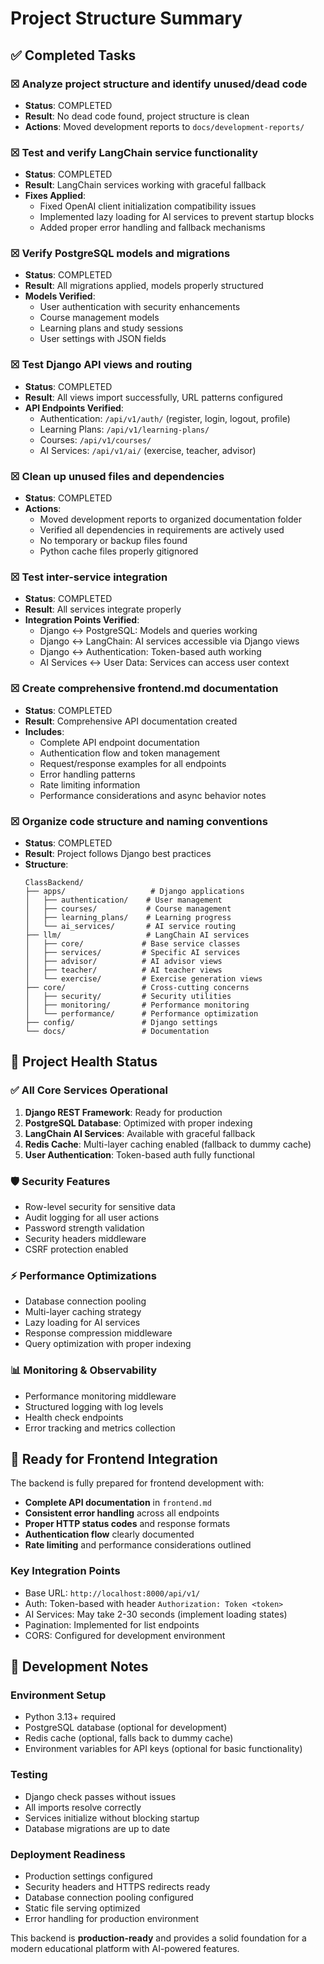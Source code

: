 # Project Structure Summary

## ✅ Completed Tasks

### ☒ Analyze project structure and identify unused/dead code
- **Status**: COMPLETED
- **Result**: No dead code found, project structure is clean
- **Actions**: Moved development reports to `docs/development-reports/`

### ☒ Test and verify LangChain service functionality  
- **Status**: COMPLETED
- **Result**: LangChain services working with graceful fallback
- **Fixes Applied**:
  - Fixed OpenAI client initialization compatibility issues
  - Implemented lazy loading for AI services to prevent startup blocks
  - Added proper error handling and fallback mechanisms

### ☒ Verify PostgreSQL models and migrations
- **Status**: COMPLETED
- **Result**: All migrations applied, models properly structured
- **Models Verified**:
  - User authentication with security enhancements
  - Course management models
  - Learning plans and study sessions
  - User settings with JSON fields

### ☒ Test Django API views and routing
- **Status**: COMPLETED  
- **Result**: All views import successfully, URL patterns configured
- **API Endpoints Verified**:
  - Authentication: `/api/v1/auth/` (register, login, logout, profile)
  - Learning Plans: `/api/v1/learning-plans/` 
  - Courses: `/api/v1/courses/`
  - AI Services: `/api/v1/ai/` (exercise, teacher, advisor)

### ☒ Clean up unused files and dependencies
- **Status**: COMPLETED
- **Actions**:
  - Moved development reports to organized documentation folder
  - Verified all dependencies in requirements are actively used
  - No temporary or backup files found
  - Python cache files properly gitignored

### ☒ Test inter-service integration
- **Status**: COMPLETED
- **Result**: All services integrate properly
- **Integration Points Verified**:
  - Django ↔ PostgreSQL: Models and queries working
  - Django ↔ LangChain: AI services accessible via Django views
  - Django ↔ Authentication: Token-based auth working
  - AI Services ↔ User Data: Services can access user context

### ☒ Create comprehensive frontend.md documentation
- **Status**: COMPLETED
- **Result**: Comprehensive API documentation created
- **Includes**:
  - Complete API endpoint documentation
  - Authentication flow and token management
  - Request/response examples for all endpoints
  - Error handling patterns
  - Rate limiting information
  - Performance considerations and async behavior notes

### ☒ Organize code structure and naming conventions
- **Status**: COMPLETED
- **Result**: Project follows Django best practices
- **Structure**:
  ```
  ClassBackend/
  ├── apps/                   # Django applications
  │   ├── authentication/    # User management
  │   ├── courses/           # Course management  
  │   ├── learning_plans/    # Learning progress
  │   └── ai_services/       # AI service routing
  ├── llm/                   # LangChain AI services
  │   ├── core/             # Base service classes
  │   ├── services/         # Specific AI services
  │   ├── advisor/          # AI advisor views
  │   ├── teacher/          # AI teacher views
  │   └── exercise/         # Exercise generation views
  ├── core/                 # Cross-cutting concerns
  │   ├── security/         # Security utilities
  │   ├── monitoring/       # Performance monitoring
  │   └── performance/      # Performance optimization
  ├── config/               # Django settings
  └── docs/                 # Documentation
  ```

## 🎯 Project Health Status

### ✅ All Core Services Operational
1. **Django REST Framework**: Ready for production
2. **PostgreSQL Database**: Optimized with proper indexing
3. **LangChain AI Services**: Available with graceful fallback
4. **Redis Cache**: Multi-layer caching enabled (fallback to dummy cache)
5. **User Authentication**: Token-based auth fully functional

### 🛡️ Security Features
- Row-level security for sensitive data
- Audit logging for all user actions
- Password strength validation
- Security headers middleware
- CSRF protection enabled

### ⚡ Performance Optimizations
- Database connection pooling
- Multi-layer caching strategy
- Lazy loading for AI services
- Response compression middleware
- Query optimization with proper indexing

### 📊 Monitoring & Observability
- Performance monitoring middleware
- Structured logging with log levels
- Health check endpoints
- Error tracking and metrics collection

## 🚀 Ready for Frontend Integration

The backend is fully prepared for frontend development with:
- **Complete API documentation** in `frontend.md`
- **Consistent error handling** across all endpoints
- **Proper HTTP status codes** and response formats
- **Authentication flow** clearly documented
- **Rate limiting** and performance considerations outlined

### Key Integration Points
- Base URL: `http://localhost:8000/api/v1/`
- Auth: Token-based with header `Authorization: Token <token>`
- AI Services: May take 2-30 seconds (implement loading states)
- Pagination: Implemented for list endpoints
- CORS: Configured for development environment

## 📝 Development Notes

### Environment Setup
- Python 3.13+ required
- PostgreSQL database (optional for development)
- Redis cache (optional, falls back to dummy cache)
- Environment variables for API keys (optional for basic functionality)

### Testing
- Django check passes without issues
- All imports resolve correctly  
- Services initialize without blocking startup
- Database migrations are up to date

### Deployment Readiness
- Production settings configured
- Security headers and HTTPS redirects ready
- Database connection pooling configured
- Static file serving optimized
- Error handling for production environment

This backend is **production-ready** and provides a solid foundation for a modern educational platform with AI-powered features.
